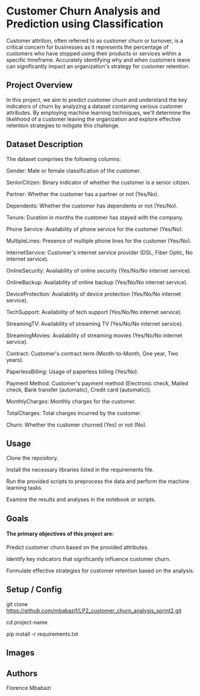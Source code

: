 # Customer Churn Analysis and Prediction using Classification

Customer attrition, often referred to as customer churn or turnover, is a critical concern for businesses as it represents the percentage of customers who have stopped using their products or services within a specific timeframe. Accurately identifying why and when customers leave can significantly impact an organization's strategy for customer retention.


## Project Overview
In this project, we aim to predict customer churn and understand the key indicators of churn by analyzing a dataset containing various customer attributes. By employing machine learning techniques, we'll determine the likelihood of a customer leaving the organization and explore effective retention strategies to mitigate this challenge.

## Dataset Description
The dataset comprises the following columns:

Gender: Male or female classification of the customer.

SeniorCitizen: Binary indicator of whether the customer is a senior citizen.

Partner: Whether the customer has a partner or not (Yes/No).

Dependents: Whether the customer has dependents or not (Yes/No).

Tenure: Duration in months the customer has stayed with the company.

Phone Service: Availability of phone service for the customer (Yes/No).

MultipleLines: Presence of multiple phone lines for the customer (Yes/No).

InternetService: Customer's internet service provider (DSL, Fiber Optic, No internet service).

OnlineSecurity: Availability of online security (Yes/No/No internet service).

OnlineBackup: Availability of online backup (Yes/No/No internet service).

DeviceProtection: Availability of device protection (Yes/No/No internet service).

TechSupport: Availability of tech support (Yes/No/No internet service).

StreamingTV: Availability of streaming TV (Yes/No/No internet service).

StreamingMovies: Availability of streaming movies (Yes/No/No internet service).

Contract: Customer's contract term (Month-to-Month, One year, Two years).

PaperlessBilling: Usage of paperless billing (Yes/No).

Payment Method: Customer's payment method (Electronic check, Mailed check, Bank transfer (automatic), 
Credit card (automatic)).

MonthlyCharges: Monthly charges for the customer.

TotalCharges: Total charges incurred by the customer.

Churn: Whether the customer churned (Yes) or not (No).

## Usage

Clone the repository.

Install the necessary libraries listed in the requirements file.

Run the provided scripts to preprocess the data and perform the machine learning tasks.

Examine the results and analyses in the notebook or scripts.

## Goals
#### The primary objectives of this project are:

Predict customer churn based on the provided attributes.

Identify key indicators that significantly influence customer churn.

Formulate effective strategies for customer retention based on the analysis.

## Setup / Config
git clone https://github.com/mbabazif/LP2_customer_churn_analysis_sprint2.git

cd project-name

pip install -r requirements.txt

## Images



## Authors 
Florence Mbabazi

